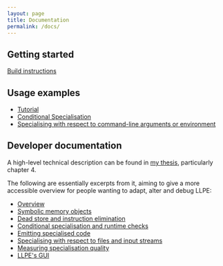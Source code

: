 ```yaml
---
layout: page
title: Documentation
permalink: /docs/
---
```


## Getting started

[Build instructions](/build/)

## Usage examples

* [Tutorial](/tutorial/)
* [Conditional Specialisation](/conditionalspec/)
* [Specialising with respect to command-line arguments or environment](/argvspec/)

## Developer documentation

A high-level technical description can be found in [my thesis](http://www.cl.cam.ac.uk/techreports/UCAM-CL-TR-865.pdf), particularly chapter 4.

The following are essentially excerpts from it, aiming to give a more accessible overview for people wanting to adapt, alter and debug LLPE:

* [Overview](/devdocs-overview/)
* [Symbolic memory objects](/devdocs-memory/)
* [Dead store and instruction elimination](/devdocs-dse/)
* [Conditional specialisation and runtime checks](/devdocs-conditional/)
* [Emitting specialised code](/devdocs-save/)
* [Specialising with respect to files and input streams](/devdocs-vfs/)
* [Measuring specialisation quality](/devdocs-stats/)
* [LLPE's GUI](/devdocs-gui/)





